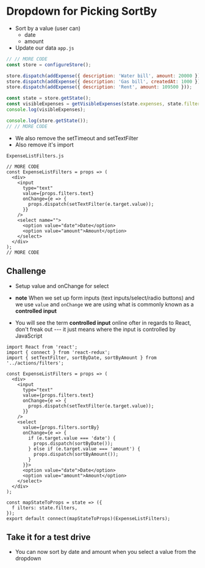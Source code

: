 # Dropdown for Picking SortBy
* Sort by a value (user can)
    - date
    - amount
* Update our data
`app.js`

```js
// // MORE CODE
const store = configureStore();

store.dispatch(addExpense({ description: 'Water bill', amount: 20000 }));
store.dispatch(addExpense({ description: 'Gas bill', createdAt: 1000 }));
store.dispatch(addExpense({ description: 'Rent', amount: 109500 }));

const state = store.getState();
const visibleExpenses = getVisibleExpenses(state.expenses, state.filters);
console.log(visibleExpenses);

console.log(store.getState());
// // MORE CODE
```

* We also remove the setTimeout and setTextFilter
* Also remove it's import

`ExpenseListFilters.js`

```
// MORE CODE
const ExpenseListFilters = props => (
  <div>
    <input
      type="text"
      value={props.filters.text}
      onChange={e => {
        props.dispatch(setTextFilter(e.target.value));
      }}
    />
    <select name="">
      <option value="date">Date</option>
      <option value="amount">Amount</option>
    </select>
  </div>
);
// MORE CODE
```

## Challenge
* Setup value and onChange for select

* **note** When we set up form inputs (text inputs/select/radio buttons) and we use `value` and `onChange` we are using what is commonly known as a **controlled input**
* You will see the term **controlled input** online ofter in regards to React, don't freak out --- it just means where the input is controlled by JavaScript

```
import React from 'react';
import { connect } from 'react-redux';
import { setTextFilter, sortByDate, sortByAmount } from '../actions/filters';

const ExpenseListFilters = props => (
  <div>
    <input
      type="text"
      value={props.filters.text}
      onChange={e => {
        props.dispatch(setTextFilter(e.target.value));
      }}
    />
    <select
      value={props.filters.sortBy}
      onChange={e => {
        if (e.target.value === 'date') {
          props.dispatch(sortByDate());
        } else if (e.target.value === 'amount') {
          props.dispatch(sortByAmount());
        }
      }}>
      <option value="date">Date</option>
      <option value="amount">Amount</option>
    </select>
  </div>
);

const mapStateToProps = state => ({
  f ilters: state.filters,
});
export default connect(mapStateToProps)(ExpenseListFilters);
```

## Take it for a test drive
* You can now sort by date and amount when you select a value from the dropdown
